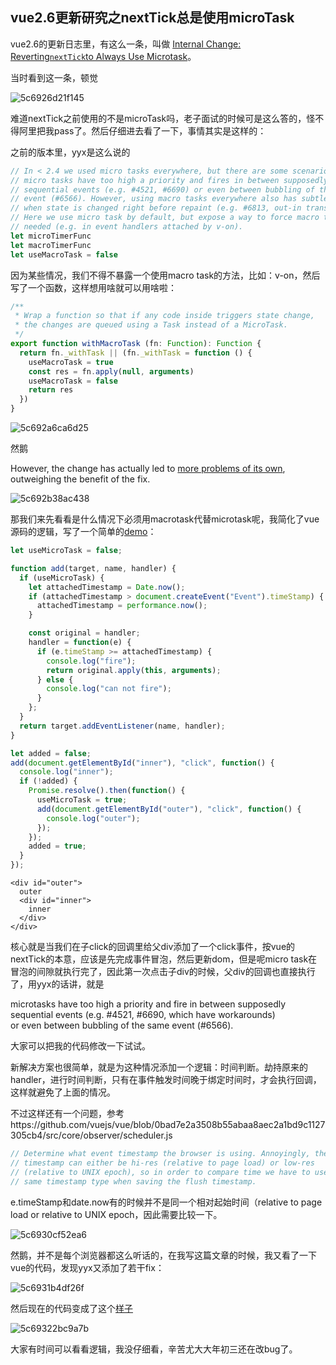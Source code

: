 ## vue2.6更新研究之nextTick总是使用microTask

vue2.6的更新日志里，有这么一条，叫做 [Internal Change: Reverting`nextTick`to Always Use Microtask](https://gist.github.com/yyx990803/d1a0eaac052654f93a1ccaab072076dd)。

当时看到这一条，顿觉

![5c6926d21f145](https://i.loli.net/2019/02/17/5c6926d21f145.jpg)

难道nextTick之前使用的不是microTask吗，老子面试的时候可是这么答的，怪不得阿里把我pass了。然后仔细进去看了一下，事情其实是这样的：

之前的版本里，yyx是这么说的

```javascript
// In < 2.4 we used micro tasks everywhere, but there are some scenarios where
// micro tasks have too high a priority and fires in between supposedly
// sequential events (e.g. #4521, #6690) or even between bubbling of the same
// event (#6566). However, using macro tasks everywhere also has subtle problems
// when state is changed right before repaint (e.g. #6813, out-in transitions).
// Here we use micro task by default, but expose a way to force macro task when
// needed (e.g. in event handlers attached by v-on).
let microTimerFunc
let macroTimerFunc
let useMacroTask = false
```

因为某些情况，我们不得不暴露一个使用macro task的方法，比如：v-on，然后写了一个函数，这样想用啥就可以用啥啦：

```javascript
/**
 * Wrap a function so that if any code inside triggers state change,
 * the changes are queued using a Task instead of a MicroTask.
 */
export function withMacroTask (fn: Function): Function {
  return fn._withTask || (fn._withTask = function () {
    useMacroTask = true
    const res = fn.apply(null, arguments)
    useMacroTask = false
    return res
  })
}
```

![5c692a6ca6d25](https://i.loli.net/2019/02/17/5c692a6ca6d25.jpg)

然鹅

However, the change has actually led to [more problems of its own](https://github.com/vuejs/vue/issues?q=label%3A%22nextTick+related%22+is%3Aclosed), outweighing the benefit of the fix.

![5c692b38ac438](https://i.loli.net/2019/02/17/5c692b38ac438.jpg)

那我们来先看看是什么情况下必须用macrotask代替microtask呢，我简化了vue源码的逻辑，写了一个简单的[demo](https://codepen.io/mars0prince/pen/XOEoXY)：

```javascript
let useMicroTask = false;

function add(target, name, handler) {
  if (useMicroTask) {
    let attachedTimestamp = Date.now();
    if (attachedTimestamp > document.createEvent("Event").timeStamp) {
      attachedTimestamp = performance.now();
    }

    const original = handler;
    handler = function(e) {
      if (e.timeStamp >= attachedTimestamp) {
        console.log("fire");
        return original.apply(this, arguments);
      } else {
        console.log("can not fire");
      }
    };
  }
  return target.addEventListener(name, handler);
}

let added = false;
add(document.getElementById("inner"), "click", function() {
  console.log("inner");
  if (!added) {
    Promise.resolve().then(function() {
      useMicroTask = true;
      add(document.getElementById("outer"), "click", function() {
        console.log("outer");
      });
    });
    added = true;
  }
});
```

```
<div id="outer">
  outer
  <div id="inner">
    inner
  </div>
</div>
```

核心就是当我们在子click的回调里给父div添加了一个click事件，按vue的nextTick的本意，应该是先完成事件冒泡，然后更新dom，但是呢micro task在冒泡的间隙就执行完了，因此第一次点击子div的时候，父div的回调也直接执行了，用yyx的话讲，就是

microtasks have too high a priority and fire in between supposedly  
sequential events (e.g. #4521, #6690, which have workarounds)  
or even between bubbling of the same event (#6566).

大家可以把我的代码修改一下试试。



新解决方案也很简单，就是为这种情况添加一个逻辑：时间判断。劫持原来的handler，进行时间判断，只有在事件触发时间晚于绑定时间时，才会执行回调，这样就避免了上面的情况。

不过这样还有一个问题，参考https://github.com/vuejs/vue/blob/0bad7e2a3508b55abaa8aec2a1bd9c1127305cb4/src/core/observer/scheduler.js

```javascript
// Determine what event timestamp the browser is using. Annoyingly, the
// timestamp can either be hi-res (relative to page load) or low-res
// (relative to UNIX epoch), so in order to compare time we have to use the
// same timestamp type when saving the flush timestamp.
```

e.timeStamp和date.now有的时候并不是同一个相对起始时间（relative to page load or relative to UNIX epoch，因此需要比较一下。

![5c6930cf52ea6](https://i.loli.net/2019/02/17/5c6930cf52ea6.jpg)

然鹅，并不是每个浏览器都这么听话的，在我写这篇文章的时候，我又看了一下vue的代码，发现yyx又添加了若干fix：

![5c6931b4df26f](https://i.loli.net/2019/02/17/5c6931b4df26f.png)



然后现在的代码变成了这个[样子](https://github.com/vuejs/vue/blob/0bad7e2a3508b55abaa8aec2a1bd9c1127305cb4/src/platforms/web/runtime/modules/events.js#L45)

![5c69322bc9a7b](https://i.loli.net/2019/02/17/5c69322bc9a7b.jpg)

大家有时间可以看看逻辑，我没仔细看，辛苦尤大大年初三还在改bug了。








